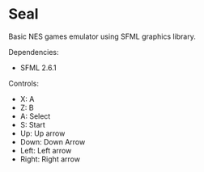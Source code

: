 # Seal

Basic NES games emulator using SFML graphics library.

Dependencies:
- SFML 2.6.1

Controls:
- X: A
- Z: B
- A: Select
- S: Start
- Up: Up arrow
- Down: Down Arrow
- Left: Left arrow
- Right: Right arrow